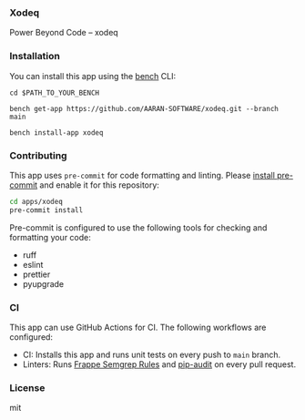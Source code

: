 ### Xodeq

Power Beyond Code – xodeq

### Installation

You can install this app using the [bench](https://github.com/frappe/bench) CLI:

```
cd $PATH_TO_YOUR_BENCH
```

```
bench get-app https://github.com/AARAN-SOFTWARE/xodeq.git --branch main
```
```
bench install-app xodeq
```

### Contributing

This app uses `pre-commit` for code formatting and linting. Please [install pre-commit](https://pre-commit.com/#installation) and enable it for this repository:

```bash
cd apps/xodeq
pre-commit install
```

Pre-commit is configured to use the following tools for checking and formatting your code:

- ruff
- eslint
- prettier
- pyupgrade
### CI

This app can use GitHub Actions for CI. The following workflows are configured:

- CI: Installs this app and runs unit tests on every push to `main` branch.
- Linters: Runs [Frappe Semgrep Rules](https://github.com/frappe/semgrep-rules) and [pip-audit](https://pypi.org/project/pip-audit/) on every pull request.


### License

mit
